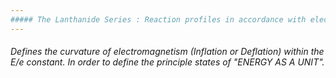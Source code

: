 ```yaml
---
##### The Lanthanide Series : Reaction profiles in accordance with electron transmission
---
```

###### Defines the curvature of electromagnetism (Inflation or Deflation) within the E/e constant. In order to define the principle states of "ENERGY AS A UNIT". 
